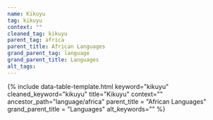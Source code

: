```yaml
---
name: Kikuyu
tag: kikuyu
context: ""
cleaned_tag: kikuyu
parent_tag: africa
parent_title: African Languages
grand_parent_tag: language
grand_parent_title: Languages
alt_tags: 
---
```


{% include data-table-template.html 
  keyword="kikuyu" 
  cleaned_keyword="kikuyu" 
  title="Kikuyu"
  context=""
  ancestor_path="language/africa" 
  parent_title = "African Languages"
  grand_parent_title = "Languages"
  alt_keywords=""
%}

